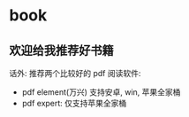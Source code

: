 # book

## 欢迎给我推荐好书籍

话外: 
推荐两个比较好的 pdf 阅读软件:
* pdf element(万兴) 支持安卓, win, 苹果全家桶
* pdf expert: 仅支持苹果全家桶

